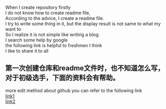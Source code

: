 When I create repository firstly <br>
I do not know how to create readme file,<br>
According to the advice, I create a readme file.<br>
I try to write some thing in it, but the display result is not same to what my want to<br>
So I realize it is not simple like writing a blog.<br>
I search some help by google<br>
the following link is helpful to freshmen I think<br>
I like to share it to all<br>

第一次创建仓库和readme文件时，也不知道怎么写，对于初级选手，下面的资料会有帮助。<br>
---
more edit method about github you can refer to the following link <br>
[link1](http://blog.csdn.net/iceking66/article/details/78292700 "汉语")<br>
[link2](https://github.com/guodongxiaren/README "汉语")<br>


